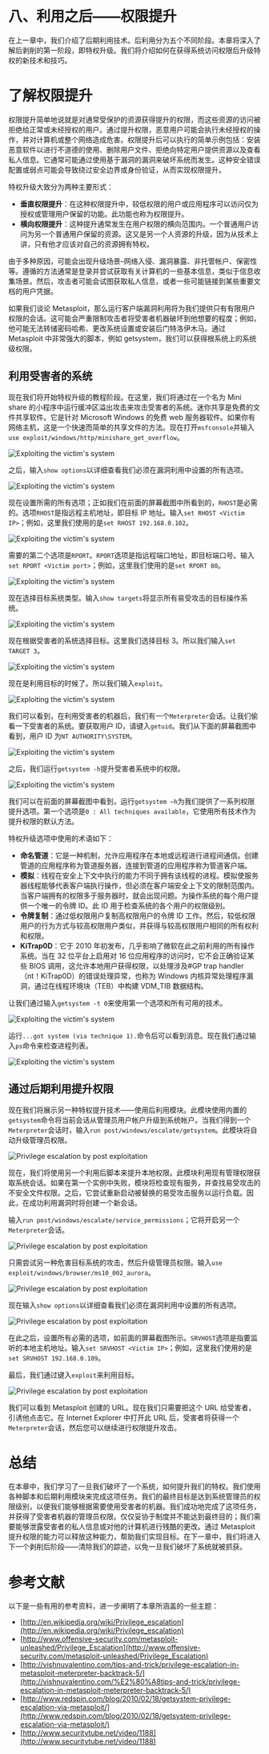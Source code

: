 # 八、利用之后——权限提升

在上一章中，我们介绍了后期利用技术。后利用分为五个不同阶段。本章将深入了解后剥削的第一阶段，即特权升级。我们将介绍如何在获得系统访问权限后升级特权的新技术和技巧。

# 了解权限提升

权限提升简单地说就是对通常受保护的资源获得提升的权限，而这些资源的访问被拒绝给正常或未经授权的用户。通过提升权限，恶意用户可能会执行未经授权的操作，并对计算机或整个网络造成危害。权限提升后可以执行的简单示例包括：安装恶意软件以进行不道德的使用、删除用户文件、拒绝向特定用户提供资源以及查看私人信息。它通常可能通过使用基于漏洞的漏洞来破坏系统而发生。这种安全错误配置或弱点可能会导致绕过安全边界或身份验证，从而实现权限提升。

特权升级大致分为两种主要形式：

*   **垂直权限提升**：在这种权限提升中，较低权限的用户或应用程序可以访问仅为授权或管理用户保留的功能。此功能也称为权限提升。
*   **横向权限提升**：这种提升通常发生在用户权限的横向范围内。一个普通用户访问为另一个普通用户保留的资源。这又是另一个人资源的升级，因为从技术上讲，只有他才应该对自己的资源拥有特权。

由于多种原因，可能会出现升级场景–网络入侵、漏洞暴露、非托管帐户、保密性等。遵循的方法通常是登录并尝试获取有关计算机的一些基本信息，类似于信息收集场景。然后，攻击者可能会试图获取私人信息，或者一些可能链接到某些重要文档的用户凭据。

如果我们谈论 Metasploit，那么运行客户端漏洞利用将为我们提供只有有限用户权限的会话。这可能会严重限制攻击者将受害者机器破坏到他想要的程度；例如，他可能无法转储密码哈希、更改系统设置或安装后门特洛伊木马。通过 Metasploit 中非常强大的脚本，例如 getsystem，我们可以获得根系统上的系统级权限。

## 利用受害者的系统

现在我们将开始特权升级的教程阶段。在这里，我们将通过在一个名为 Mini share 的小程序中运行缓冲区溢出攻击来攻击受害者的系统。迷你共享是免费的文件共享软件。它是针对 Microsoft Windows 的免费 web 服务器软件。如果你有网络主机，这是一个快速而简单的共享文件的方法。现在打开`msfconsole`并输入`use exploit/windows/http/minishare_get_overflow`。

![Exploiting the victim's system](img/3589OS_08_01.jpg)

之后，输入`show options`以详细查看我们必须在漏洞利用中设置的所有选项。

![Exploiting the victim's system](img/3589OS_08_02.jpg)

现在设置所需的所有选项；正如我们在前面的屏幕截图中所看到的，`RHOST`是必需的。选项`RHOST`是指远程主机地址，即目标 IP 地址。输入`set RHOST <Victim IP>`；例如，这里我们使用的是`set RHOST 192.168.0.102`。

![Exploiting the victim's system](img/3589OS_08_03.jpg)

需要的第二个选项是`RPORT`。`RPORT`选项是指远程端口地址，即目标端口号。输入`set RPORT <Victim port>`；例如，这里我们使用的是`set RPORT 80`。

![Exploiting the victim's system](img/3589OS_08_04.jpg)

现在选择目标系统类型。输入`show targets`将显示所有易受攻击的目标操作系统。

![Exploiting the victim's system](img/3589OS_08_05.jpg)

现在根据受害者的系统选择目标。这里我们选择目标 3。所以我们输入`set TARGET 3`。

![Exploiting the victim's system](img/3589OS_08_06.jpg)

现在是利用目标的时候了。所以我们输入`exploit`。

![Exploiting the victim's system](img/3589OS_08_07.jpg)

我们可以看到，在利用受害者的机器后，我们有一个`Meterpreter`会话。让我们偷看一下受害者的系统。要获取用户 ID，请键入`getuid`。我们从下面的屏幕截图中看到，用户 ID 为`NT AUTHORITY\SYSTEM`。

![Exploiting the victim's system](img/3589OS_08_08.jpg)

之后，我们运行`getsystem -h`提升受害者系统中的权限。

![Exploiting the victim's system](img/3589OS_08_09.jpg)

我们可以在前面的屏幕截图中看到，运行`getsystem –h`为我们提供了一系列权限提升选项。第一个选项是`0 : All techniques available`，它使用所有技术作为提升权限的默认方法。

特权升级选项中使用的术语如下：

*   **命名管道**：它是一种机制，允许应用程序在本地或远程进行进程间通信。创建管道的应用程序称为管道服务器，连接到管道的应用程序称为管道客户端。
*   **模拟**：线程在安全上下文中执行的能力不同于拥有该线程的进程。模拟使服务器线程能够代表客户端执行操作，但必须在客户端安全上下文的限制范围内。当客户端拥有的权限多于服务器时，就会出现问题。为操作系统的每个用户提供一个唯一的令牌 ID。此 ID 用于检查系统的各个用户的权限级别。
*   **令牌复制**：通过低权限用户复制高权限用户的令牌 ID 工作。然后，较低权限用户的行为方式与较高权限用户类似，并获得与较高权限用户相同的所有权利和权限。
*   **KiTrap0D**：它于 2010 年初发布，几乎影响了微软在此之前利用的所有操作系统。当在 32 位平台上启用对 16 位应用程序的访问时，它不会正确验证某些 BIOS 调用，这允许本地用户获得权限，以处理涉及#GP trap handler（nt！KiTrap0D）的错误处理异常，也称为 Windows 内核异常处理程序漏洞，通过在线程环境块（TEB）中构建 VDM_TIB 数据结构。

让我们通过输入`getsystem -t 0`来使用第一个选项和所有可用的技术。

![Exploiting the victim's system](img/3589OS_08_10.jpg)

运行`...got system (via technique 1).`命令后可以看到消息。现在我们通过输入`ps`命令来检查进程列表。

![Exploiting the victim's system](img/3589OS_08_11.jpg)

## 通过后期利用提升权限

现在我们将展示另一种特权提升技术——使用后利用模块。此模块使用内置的`getsystem`命令将当前会话从管理员用户帐户升级到系统帐户。当我们得到一个`Meterpreter`会话时，输入`run post/windows/escalate/getsystem`。此模块将自动升级管理员权限。

![Privilege escalation by post exploitation](img/3589OS_08_12.jpg)

现在，我们将使用另一个利用后脚本来提升本地权限。此模块利用现有管理权限获取系统会话。如果在第一个实例中失败，模块将检查现有服务，并查找易受攻击的不安全文件权限。之后，它尝试重新启动被替换的易受攻击服务以运行负载。因此，在成功利用漏洞时将创建一个新会话。

输入`run post/windows/escalate/service_permissions`；它将开启另一个`Meterpreter`会话。

![Privilege escalation by post exploitation](img/3589OS_08_13.jpg)

只需尝试另一种危害目标系统的攻击，然后升级管理员权限。输入`use exploit/windows/browser/ms10_002_aurora`。

![Privilege escalation by post exploitation](img/3589OS_08_14.jpg)

现在输入`show options`以详细查看我们必须在漏洞利用中设置的所有选项。

![Privilege escalation by post exploitation](img/3589OS_08_15.jpg)

在此之后，设置所有必需的选项，如前面的屏幕截图所示。`SRVHOST`选项是指要监听的本地主机地址。输入`set SRVHOST <Victim IP>`；例如，这里我们使用的是`set SRVHOST 192.168.0.109`。

最后，我们通过键入`exploit`来利用目标。

![Privilege escalation by post exploitation](img/3589OS_08_16.jpg)

我们可以看到 Metasploit 创建的 URL。现在我们只需要把这个 URL 给受害者，引诱他点击它。在 Internet Explorer 中打开此 URL 后，受害者将获得一个`Meterpreter`会话，然后您可以继续进行权限提升攻击。

# 总结

在本章中，我们学习了一旦我们破坏了一个系统，如何提升我们的特权。我们使用各种脚本和后期利用模块来完成这项任务。我们的最终目标是达到系统管理员的权限级别，以便我们能够根据需要使用受害者的机器。我们成功地完成了这项任务，并获得了受害者机器的管理员权限。仅仅妥协于制度并不能达到最终目的；我们需要能够泄露受害者的私人信息或对他的计算机进行残酷的更改。通过 Metasploit 提升权限的能力可以释放这种能力，帮助我们实现目标。在下一章中，我们将进入下一个剥削后阶段——清除我们的踪迹，以免一旦我们破坏了系统就被抓获。

# 参考文献

以下是一些有用的参考资料，进一步阐明了本章所涵盖的一些主题：

*   [http://en.wikipedia.org/wiki/Privilege_escalation](http://en.wikipedia.org/wiki/Privilege_escalation)
*   [http://www.offensive-security.com/metasploit-unleashed/Privilege_Escalation](http://www.offensive-security.com/metasploit-unleashed/Privilege_Escalation)
*   [http://vishnuvalentino.com/tips-and-trick/privilege-escalation-in-metasploit-meterpreter-backtrack-5/](http://vishnuvalentino.com/%E2%80%A8tips-and-trick/privilege-escalation-in-metasploit-meterpreter-backtrack-5/)
*   [http://www.redspin.com/blog/2010/02/18/getsystem-privilege-escalation-via-metasploit/](http://www.redspin.com/blog/2010/02/18/getsystem-privilege-escalation-via-metasploit/)
*   [http://www.securitytube.net/video/1188](http://www.securitytube.net/video/1188)